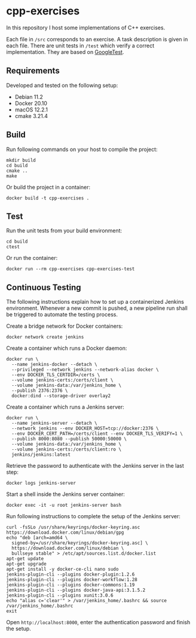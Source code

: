 # cpp-exercises

In this repository I host some implementations of C++ exercises.

Each file in `/src` corresponds to an exercise. A task description is given in each file. There are unit tests in `/test` which verify a correct implementation. They are based on [GoogleTest](<https://github.com/google/googletest>).

## Requirements

Developed and tested on the following setup:

- Debian 11.2
- Docker 20.10
- macOS 12.2.1
- cmake 3.21.4

## Build

Run following commands on your host to compile the project:

```text
mkdir build
cd build
cmake ..
make
```

Or build the project in a container:

```text
docker build -t cpp-exercises .
```

## Test

Run the unit tests from your build environment:

```text
cd build
ctest
```

Or run the container:

```text
docker run --rm cpp-exercises cpp-exercises-test
```

## Continuous Testing

The following instructions explain how to set up a containerized Jenkins environment.
Whenever a new commit is pushed, a new pipeline run shall be triggered to automate the testing process.

Create a bridge network for Docker containers:

```text
docker network create jenkins
```

Create a container which runs a Docker daemon:

```text
docker run \
  --name jenkins-docker --detach \
  --privileged --network jenkins --network-alias docker \
  --env DOCKER_TLS_CERTDIR=/certs \
  --volume jenkins-certs:/certs/client \
  --volume jenkins-data:/var/jenkins_home \
  --publish 2376:2376 \
  docker:dind --storage-driver overlay2
```

Create a container which runs a Jenkins server:

```text
docker run \
  --name jenkins-server --detach \
  --network jenkins --env DOCKER_HOST=tcp://docker:2376 \
  --env DOCKER_CERT_PATH=/certs/client --env DOCKER_TLS_VERIFY=1 \
  --publish 8000:8080 --publish 50000:50000 \
  --volume jenkins-data:/var/jenkins_home \
  --volume jenkins-certs:/certs/client:ro \
  jenkins/jenkins:latest
```

Retrieve the password to authenticate with the Jenkins server in the last step:

```text
docker logs jenkins-server
```

Start a shell inside the Jenkins server container:

```text
docker exec -it -u root jenkins-server bash
```

Run following instructions to complete the setup of the Jenkins server:

```text
curl -fsSLo /usr/share/keyrings/docker-keyring.asc https://download.docker.com/linux/debian/gpg
echo "deb [arch=amd64 \
  signed-by=/usr/share/keyrings/docker-keyring.asc] \
  https://download.docker.com/linux/debian \
  bullseye stable" > /etc/apt/sources.list.d/docker.list
apt-get update
apt-get upgrade
apt-get install -y docker-ce-cli nano sudo
jenkins-plugin-cli --plugins docker-plugin:1.2.6
jenkins-plugin-cli --plugins docker-workflow:1.28
jenkins-plugin-cli --plugins docker-commons:1.19
jenkins-plugin-cli --plugins docker-java-api:3.1.5.2
jenkins-plugin-cli --plugins xunit:3.0.6
echo "alias c='clear'" > /var/jenkins_home/.bashrc && source /var/jenkins_home/.bashrc
exit
```

Open `http://localhost:8000`, enter the authentication password and finish the setup.
